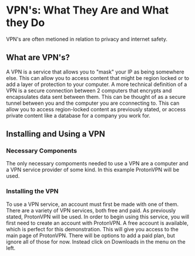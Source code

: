 <p>
<h1>VPN's: What They Are and What they Do</h1>
</p>

<p>VPN's are often metioned in relation to privacy and internet safety. </p>

<h2>What are VPN's?</h2>
<p>A VPN is a service that allows you to "mask" your IP as being somewhere else. This can allow you to access content that might be region locked or to add a layer of protection to your computer. A more technical definition of a VPN is a secure connection between 2 computers that encrypts and encapsulates data sent between them. This can be thought of as a secure tunnel between you and the computer you are cconnecting to. This can allow you to access region-locked content as previously stated, or access private content like a database for a company you work for.</p>

<h2>Installing and Using a VPN</h2>

<h3>Necessary Components</h3>
<p>The only necessary compoments needed to use a VPN are a computer and a VPN service provider of some kind. In this example ProtonVPN will be used.</p>

<h3>Installing the VPN</h3>
<p>To use a VPN service, an account must first be made with one of them. There are a variety of VPN services, both free and paid. As previously stated, ProtonVPN will be used. In order to begin using this service, you will first need to create an account with ProtonVPN. A free account is available, which is perfect for this demonstration. This will give you access to the main page of ProtonVPN. There will be options to add a paid plan, but ignore all of those for now. Instead click on Downloads in the menu on the left. 
</p>

